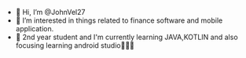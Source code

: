 - 👋 Hi, I’m @JohnVel27
- 👀 I’m interested in things related to finance software and mobile application.
- 🌱 2nd year student and I'm currently learning JAVA,KOTLIN and also focusing learning android studio💪✊✊

